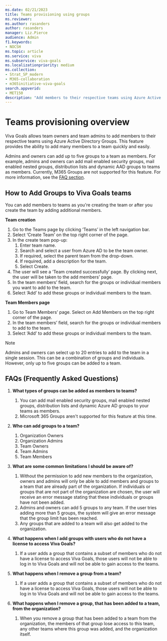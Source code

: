 ```yaml
---
ms.date: 02/21/2023
title: Teams provisioning using groups 
ms.reviewer: 
ms.author: rasanders
author: rasanders
manager: Liz.Pierce
audience: Admin
f1.keywords:
- NOCSH
ms.topic: article
ms.service: viva
ms.subservice: viva-goals
ms.localizationpriority: medium
ms.collection:  
- Strat_SP_modern
- M365-collaboration
- m365initiative-viva-goals  
search.appverid:
- MET150
description: "Add members to their respective teams using Azure Active Directory Group with Viva Goals"
---
```


# Teams provisioning overview

Viva Goals allows team owners and team admins to add members to their respective teams using Azure Active Directory Groups. This feature provides the ability to add many members to a team quickly and easily.

Admins and owners can add up to five groups to a team as members. For example, admins and owners can add mail enabled security groups, mail enabled nested groups, distribution lists and dynamic AAD groups to teams as members. Currently, M365 Groups are not supported for this feature.   For more information, see the [FAQ section](/viva/goals/teams-provisioning#faqs-frequently-asked-questions).

## How to Add Groups to Viva Goals teams
You can add members to teams as you're creating the team or after you create the team by adding additional members.

**Team creation**

1. Go to the Teams page by clicking ‘Teams’ in the left navigation bar.
1. Select ‘Create Team’ on the top right corner of the page.
1. In the create team pop-up:
    1. Enter team name.
    1. Search and select a user from Azure AD to be the team owner.  
    1. If required, select the parent team from the drop-down.
    1. If required, add a description for the team.
    1. Select Create.
1. The user will see a ‘Team created successfully’ page. By clicking next, the user will be taken to the add members’ page.
1. In the team members’ field, search for the groups or individual members you want to add to the team.
6. Select ‘Add’ to add these groups or individual members to the team. 


**Team Members page**

1. Go to Team Members’ page. Select on Add Members on the top right corner of the page.
1. In the team members’ field, search for the groups or individual members to add to the team.
1. Select ‘Add’ to add these groups or individual members to the team.

> [!NOTE]
> Admins and owners can select up to 20 entries to add to the team in a single session. This can be a combination of groups and individuals. However, only up to five groups can be added to a team.

## FAQs (Frequently Asked Questions)

1. **What types of groups can be added as members to teams?**
    1. You can add mail enabled security groups, mail enabled nested groups, distribution lists and dynamic Azure AD groups to your teams as members.  
    1. Microsoft 365 Groups aren't supported for this feature at this time. 

2. **Who can add groups to a team?**
    1. Organization Owners
    1. Organization Admins
    1. Team Owners
    1. Team Admins
    1. Team Members

3. **What are some common limitations I should be aware of?**
    1. Without the permission to add new members to the organization, owners and admins will only be able to add members and groups to a team that are already part of the organization. If individuals or groups that are not part of the organization are chosen, the user will receive an error message stating that these individuals or groups have not been added.
    1. Admins and owners can add 5 groups to any team. If the user tries adding more than 5 groups, the system will give an error message that the group limit has been reached.
    1. Any groups that are added to a team will also get added to the organization. 

4. **What happens when I add groups with users who do not have a license to access Viva Goals?**
    1. If a user adds a group that contains a subset of members who do not have a license to access Viva Goals, those users will not be able to log in to Viva Goals and will not be able to gain access to the teams.

5. **What happens when I remove a group from a team?**
    1. If a user adds a group that contains a subset of members who do not have a license to access Viva Goals, those users will not be able to log in to Viva Goals and will not be able to gain access to the teams.  

6. **What happens when I remove a group, that has been added to a team, from the organization?**
    1. When you remove a group that has been added to a team from the organization, the members of that group lose access to this team, any other teams where this group was added, and the organization itself.